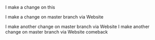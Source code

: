 I make a change on this 

I make a change on master branch via Website

I make another change on master branch via Website
I make another change on master branch via Website comeback
